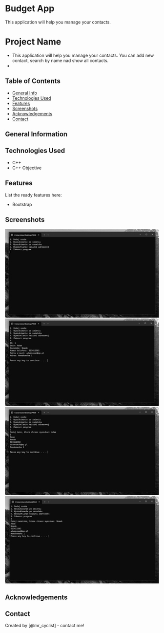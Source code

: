 # Budget App

This application will help you manage your contacts.

# Project Name
- This application will help you manage your contacts. You can add new contact, search by name nad show all contacts.
- 
## Table of Contents
* [General Info](#general-information)
* [Technologies Used](#technologies-used)
* [Features](#features)
* [Screenshots](#screenshots)
* [Acknowledgements](#acknowledgements)
* [Contact](#contact)

## General Information

## Technologies Used
- C++
- C++ Objective

## Features
List the ready features here:
- Bootstrap

## Screenshots
![Example - Desktop Design](./screenshots/desktop-design-1.png)
![Example - Desktop Design](./screenshots/desktop-design-2.png)
![Example - Desktop Design](./screenshots/desktop-design-3.png)
![Example - Desktop Design](./screenshots/desktop-design-4.png)

## Acknowledgements

## Contact
Created by [@mr_cyclist] - contact me!

